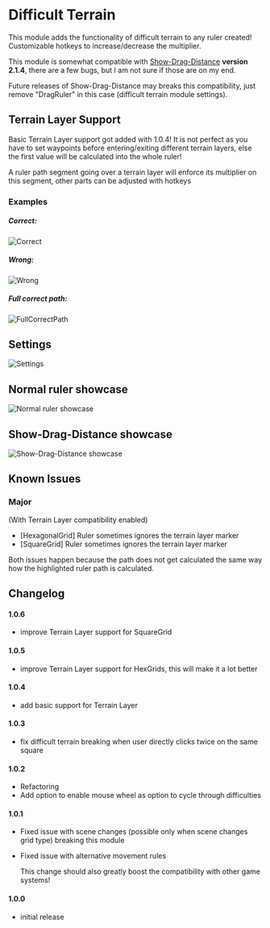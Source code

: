 # Difficult Terrain
This module adds the functionality of difficult terrain to any ruler created!
Customizable hotkeys to increase/decrease the multiplier.

This module is somewhat compatible with [Show-Drag-Distance](https://github.com/wsaunders1014/ShowDragDistance) **version 2.1.4**, there are a few bugs, but I am not sure if those are on my end.

Future releases of Show-Drag-Distance may breaks this compatibility, just remove "DragRuler" in this case (difficult terrain module settings). 

## Terrain Layer Support
Basic Terrain Layer support got added with 1.0.4! It is not perfect as you have to set waypoints before entering/exiting different terrain layers, else the first value will be calculated into the whole ruler!

A ruler path segment going over a terrain layer will enforce its multiplier on this segment, other parts can be adjusted with hotkeys

### Examples
##### Correct:
![Correct](https://raw.githubusercontent.com/Nordiii/difficultterrain/master/media/correct.gif)
##### Wrong:
![Wrong](https://raw.githubusercontent.com/Nordiii/difficultterrain/master/media/wrong.gif)
##### Full correct path:
![FullCorrectPath](https://raw.githubusercontent.com/Nordiii/difficultterrain/master/media/fullcorrectpath.gif)

## Settings
![Settings](https://raw.githubusercontent.com/Nordiii/difficultterrain/master/media/settings.JPG)
## Normal ruler showcase
![Normal ruler showcase](https://raw.githubusercontent.com/Nordiii/difficultterrain/master/media/difficultterrain.gif)
## Show-Drag-Distance showcase
![Show-Drag-Distance showcase](https://raw.githubusercontent.com/Nordiii/difficultterrain/master/media/difficultterrainshowdragdistance.gif)

## Known Issues
### Major
(With Terrain Layer compatibility enabled)
* [HexagonalGrid] Ruler sometimes ignores the terrain layer marker
* [SquareGrid] Ruler sometimes ignores the terrain layer marker

Both issues happen because the path does not get calculated the same way how the highlighted ruler path is calculated.

## Changelog
#### 1.0.6 
* improve Terrain Layer support for SquareGrid 

#### 1.0.5
* improve Terrain Layer support for HexGrids, this will make it a lot better

#### 1.0.4
* add basic support for Terrain Layer

#### 1.0.3
* fix difficult terrain breaking when user directly clicks twice on the same square
 
#### 1.0.2
* Refactoring 
* Add option to enable mouse wheel as option to cycle through difficulties

#### 1.0.1
* Fixed issue with scene changes (possible only when scene changes grid type) breaking this module  
* Fixed issue with alternative movement rules

    This change should also greatly boost the compatibility with other game systems!

#### 1.0.0
* initial release